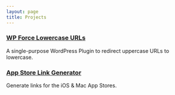 ```yaml
---
layout: page
title: Projects
---
```


### [WP Force Lowercase URLs](https://github.com/joshbuchea/wp-force-lowercase-urls)

A single-purpose WordPress Plugin to redirect uppercase URLs to lowercase.

### [App Store Link Generator](https://github.com/joshbuchea/appstore-link-generator)

Generate links for the iOS & Mac App Stores.
